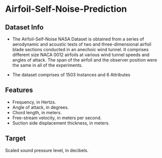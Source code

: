 # Airfoil-Self-Noise-Prediction

## Dataset Info

* The Airfoil-Self-Noise NASA Dataset is obtained from a series of aerodynamic and acoustic tests of two and three-dimensional airfoil blade sections conducted in an anechoic wind tunnel. It comprises different size NACA 0012 airfoils at various wind tunnel speeds and angles of attack. The span of the airfoil and the observer position were the same in all of the experiments.

* The dataset comprises of 1503 Instances and 6 Attributes

## Features 

* Frequency, in Hertzs.
* Angle of attack, in degrees.
* Chord length, in meters.
* Free-stream velocity, in meters per second.
* Suction side displacement thickness, in meters.

## Target
Scaled sound pressure level, in decibels.




